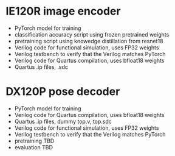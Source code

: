 # IE120R image encoder
- PyTorch model for training
- classification accuracy script using frozen pretrained weights
- pretraining script using knowedge distillation from resnet18
- Verilog code for functional simulation, uses FP32 weights
- Verilog testbench to verify that the Verilog matches PyTorch
- Verilog code for Quartus compilation, uses bfloat18 weights
- Quartus .ip files, .sdc

# DX120P pose decoder
- PyTorch model for training
- Verilog code for Quartus compilation, uses bfloat18 weights
- Quartus .ip files, dummy top.v, top.sdc
- Verilog code for functional simulation, uses FP32 weights
- Verilog testbench to verify that the Verilog matches PyTorch
- pretraining TBD
- evaluation TBD
